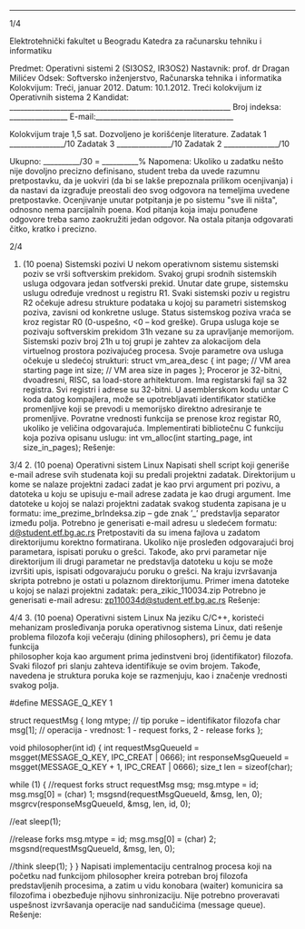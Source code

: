 --------------------------------------------------------------------------------


1/4 
 
Elektrotehnički fakultet u Beogradu 
Katedra za računarsku tehniku i informatiku 
 
Predmet: Operativni sistemi 2 (SI3OS2, IR3OS2) 
Nastavnik: prof. dr Dragan Milićev 
Odsek: Softversko inženjerstvo, Računarska tehnika i informatika 
Kolokvijum: Treći, januar 2012. 
Datum: 10.1.2012. 
Treći kolokvijum iz Operativnih sistema 2 
Kandidat: _____________________________________________________________ 
Broj indeksa: ________________  E-mail:______________________________________ 
 
Kolokvijum traje 1,5 sat. Dozvoljeno je korišćenje literature. 
Zadatak 1 _______________/10   Zadatak 3 _______________/10 
Zadatak 2 _______________/10    
 
Ukupno: __________/30 = __________% 
Napomena: Ukoliko u zadatku nešto nije dovoljno precizno definisano, student treba da 
uvede razumnu pretpostavku, da je uokviri (da bi se lakše prepoznala prilikom ocenjivanja) i 
da  nastavi  da  izgrađuje  preostali  deo  svog  odgovora  na  temeljima  uvedene  pretpostavke. 
Ocenjivanje unutar potpitanja je po sistemu "sve ili ništa", odnosno nema parcijalnih poena. 
Kod pitanja koja imaju ponuđene odgovore treba samo zaokružiti jedan  odgovor.  Na  ostala 
pitanja odgovarati čitko, kratko i precizno. 
 

2/4 
1. (10 poena) Sistemski pozivi 
U  nekom operativnom sistemu sistemski poziv se vrši softverskim prekidom. Svakoj grupi 
srodnih  sistemskih  usluga  odgovara  jedan  sotfverski  prekid.  Unutar  date  grupe,  sistemsku 
uslugu određuje vrednost u registru R1.  Svaki  sistemski  poziv  u  registru R2 očekuje adresu 
strukture  podataka  u  kojoj  su  parametri  sistemskog  poziva,  zavisni  od  konkretne usluge. 
Status sistemskog poziva vraća se kroz registar R0 (0-uspešno, <0 – kod greške). 
Grupa   usluga   koje   se   pozivaju   softverskim   prekidom   31h   vezane   su   za upravljanje 
memorijom.  Sistemski  poziv broj  21h  u  toj  grupi  je  zahtev  za  alokacijom dela virtuelnog 
prostora pozivajućeg procesa. Svoje parametre ova usluga očekuje u sledećoj strukturi: 
struct vm_area_desc { 
  int page; // VM area starting page 
  int size; // VM area size in pages 
}; 
Proceror  je  32-bitni,  dvoadresni,  RISC,  sa load-store arhitekturom.  Ima  registarski  fajl  sa  32 
registra.  Svi  registri  i  adrese  su  32-bitni. U  asemblerskom  kodu  untar  C  koda  datog 
kompajlera,  može  se  upotrebljavati  identifikator  statičke  promenljive  koji  se  prevodi  u 
memorijsko  direktno  adresiranje  te  promenljive. Povratne  vrednosti  funkcija  se  prenose  kroz 
registar R0, ukoliko je veličina odgovarajuća. 
Implementirati bibliotečnu C funkciju koja poziva opisanu uslugu: 
int vm_alloc(int starting_page, int size_in_pages); 
Rešenje: 
 
 

3/4 
2. (10 poena) Operativni sistem Linux 
Napisati shell  script koji  generiše  e-mail  adrese  svih  studenata  koji  su  predali  projektni 
zadatak.  Direktorijum  u  kome  se  nalaze  projektni  zadaci  zadat  je  kao  prvi  argument pri 
pozivu, a datoteka u koju se upisuju e-mail adrese zadata je kao drugi argument. Ime datoteke 
u kojoj se nalazi projektni zadatak svakog studenta zapisana je u formatu: 
ime_prezime_brIndeksa.zip – gde znak ’_’ predstavlja separator između polja. 
Potrebno je generisati e-mail adresu u sledećem formatu:  
<prvo slovo prezimena><prvo slovo imena><broj indeksa>d@student.etf.bg.ac.rs 
Pretpostaviti da su imena fajlova u zadatom direktorijumu korektno formatirana. Ukoliko nije 
prosleđen odgovarajući broj parametara, ispisati poruku o grešci. Takođe, ako prvi parametar 
nije direktorijum ili drugi parametar ne predstavlja datoteku u koju se može izvršiti upis, 
ispisati  odgovarajuću  poruku  o  grešci.  Na  kraju izvršavanja  skripta  potrebno  je  ostati  u 
polaznom direktorijumu. Primer imena datoteke u kojoj se nalazi projektni zadatak: 
pera_zikic_110034.zip 
Potrebno je generisati e-mail adresu: 
zp110034d@student.etf.bg.ac.rs 
Rešenje: 
 

4/4 
3. (10 poena) Operativni sistem Linux 
Na jeziku C/C++, koristeći mehanizam prosleđivanja poruka operativnog sistema Linux, dati 
rešenje  problema  filozofa  koji  večeraju  (dining  philosophers), pri  čemu  je  data  funkcija  
philosopher koja kao argument prima jedinstveni broj (identifikator) filozofa. Svaki filozof 
pri slanju zahteva identifikuje se ovim brojem. Takođe, navedena je struktura poruka koje se 
razmenjuju, kao i značenje vrednosti svakog polja. 
 
#define MESSAGE_Q_KEY 1 
 
struct requestMsg { 
 long mtype;  // tip poruke – identifikator filozofa 
 char msg[1]; // operacija - vrednost: 1 - request forks, 2 - release forks 
}; 
 
void philosopher(int id) { 
 int requestMsgQueueId = msgget(MESSAGE_Q_KEY, IPC_CREAT | 0666); 
 int responseMsgQueueId = msgget(MESSAGE_Q_KEY + 1, IPC_CREAT | 0666); 
 size_t len = sizeof(char); 
 
 while (1) { 
  //request forks 
  struct requestMsg msg; 
  msg.mtype = id; 
  msg.msg[0] = (char) 1; 
  msgsnd(requestMsgQueueId, &msg, len, 0); 
  msgrcv(responseMsgQueueId, &msg, len, id, 0); 
 
  //eat 
  sleep(1); 
 
  //release forks 
  msg.mtype = id; 
  msg.msg[0] = (char) 2; 
  msgsnd(requestMsgQueueId, &msg, len, 0); 
 
  //think 
  sleep(1); 
 } 
} 
Napisati  implementaciju centralnog procesa  koji  na  početku  nad  funkcijom philosopher 
kreira  potreban  broj  filozofa predstavljenih  procesima, a zatim u  vidu konobara  (waiter) 
komunicira  sa  filozofima i  obezbeđuje  njihovu  sinhronizaciju. Nije  potrebno  proveravati 
uspešnost izvršavanja operacije nad sandučićima (message queue). 
Rešenje: 
 